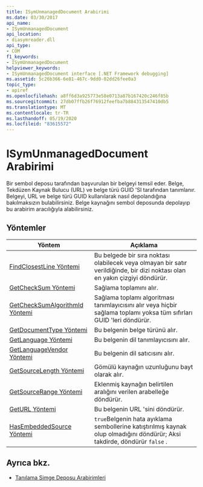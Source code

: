```yaml
---
title: ISymUnmanagedDocument Arabirimi
ms.date: 03/30/2017
api_name:
- ISymUnmanagedDocument
api_location:
- diasymreader.dll
api_type:
- COM
f1_keywords:
- ISymUnmanagedDocument
helpviewer_keywords:
- ISymUnmanagedDocument interface [.NET Framework debugging]
ms.assetid: 5c26b366-6e81-467c-9dd0-02dd26fee0a3
topic_type:
- apiref
ms.openlocfilehash: a8ff6d3a925773e58e0713a87b167420c246f85b
ms.sourcegitcommit: 27db07ffb26f76912feefba7b884313547410db5
ms.translationtype: MT
ms.contentlocale: tr-TR
ms.lasthandoff: 05/19/2020
ms.locfileid: "83615572"
---
```

# <a name="isymunmanageddocument-interface"></a>ISymUnmanagedDocument Arabirimi
Bir sembol deposu tarafından başvurulan bir belgeyi temsil eder. Belge, Tekdüzen Kaynak Bulucu (URL) ve belge türü GUID 'SI tarafından tanımlanır. Belgeyi, URL ve belge türü GUID kullanılarak nasıl depolandığına bakılmaksızın bulabilirsiniz. Belge kaynağını sembol deposunda depolayıp bu arabirim aracılığıyla alabilirsiniz.  
  
## <a name="methods"></a>Yöntemler  
  
|Yöntem|Açıklama|  
|------------|-----------------|  
|[FindClosestLine Yöntemi](isymunmanageddocument-findclosestline-method.md)|Bu belgede bir sıra noktası olabilecek veya olmayan bir satır verildiğinde, bir dizi noktası olan en yakın çizgiyi döndürür.|  
|[GetCheckSum Yöntemi](isymunmanageddocument-getchecksum-method.md)|Sağlama toplamını alır.|  
|[GetCheckSumAlgorithmId Yöntemi](isymunmanageddocument-getchecksumalgorithmid-method.md)|Sağlama toplamı algoritması tanımlayıcısını alır veya hiçbir sağlama toplamı yoksa tüm sıfırları GUID 'leri döndürür.|  
|[GetDocumentType Yöntemi](isymunmanageddocument-getdocumenttype-method.md)|Bu belgenin belge türünü alır.|  
|[GetLanguage Yöntemi](isymunmanageddocument-getlanguage-method.md)|Bu belgenin dil tanımlayıcısını alır.|  
|[GetLanguageVendor Yöntemi](isymunmanageddocument-getlanguagevendor-method.md)|Bu belgenin dil satıcısını alır.|  
|[GetSourceLength Yöntemi](isymunmanageddocument-getsourcelength-method.md)|Gömülü kaynağın uzunluğunu bayt olarak alır.|  
|[GetSourceRange Yöntemi](isymunmanageddocument-getsourcerange-method.md)|Eklenmiş kaynağın belirtilen aralığını verilen arabelleğe döndürür.|  
|[GetURL Yöntemi](isymunmanageddocument-geturl-method.md)|Bu belgenin URL 'sini döndürür.|  
|[HasEmbeddedSource Yöntemi](isymunmanageddocument-hasembeddedsource-method.md)|`true`Belgenin hata ayıklama sembollerine katıştırılmış kaynak olup olmadığını döndürür; Aksi takdirde, döndürür `false` .|  
  
## <a name="see-also"></a>Ayrıca bkz.

- [Tanılama Simge Deposu Arabirimleri](diagnostics-symbol-store-interfaces.md)
